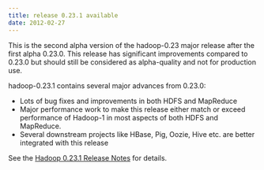 ```yaml
---
title: release 0.23.1 available
date: 2012-02-27
---
```

<!---
  Licensed under the Apache License, Version 2.0 (the "License");
  you may not use this file except in compliance with the License.
  You may obtain a copy of the License at

   http://www.apache.org/licenses/LICENSE-2.0

  Unless required by applicable law or agreed to in writing, software
  distributed under the License is distributed on an "AS IS" BASIS,
  WITHOUT WARRANTIES OR CONDITIONS OF ANY KIND, either express or implied.
  See the License for the specific language governing permissions and
  limitations under the License. See accompanying LICENSE file.
-->

This is the second alpha version of the hadoop-0.23 major release after
the first alpha 0.23.0. This release has significant improvements
compared to 0.23.0 but should still be considered as alpha-quality and
not for production use.

hadoop-0.23.1 contains several major advances from 0.23.0:

-   Lots of bug fixes and improvements in both HDFS and MapReduce
-   Major performance work to make this release either match or exceed
performance of Hadoop-1 in most aspects of both HDFS and MapReduce.
-   Several downstream projects like HBase, Pig, Oozie, Hive etc. are
better integrated with this release

See the [Hadoop 0.23.1 Release
Notes](https://hadoop.apache.org/docs/r0.23.1/hadoop-project-dist/hadoop-common/releasenotes.html)
for details.

